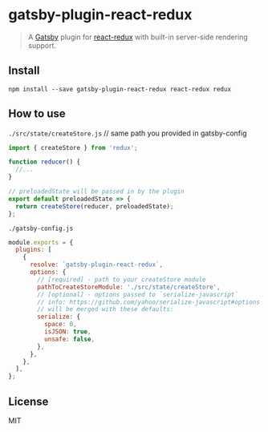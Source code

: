 # gatsby-plugin-react-redux

> A [Gatsby](https://github.com/gatsbyjs/gatsby) plugin for
> [react-redux](https://github.com/reduxjs/react-redux) with
> built-in server-side rendering support.

## Install

`npm install --save gatsby-plugin-react-redux react-redux redux`

## How to use


`./src/state/createStore.js` // same path you provided in gatsby-config
```javascript
import { createStore } from 'redux';

function reducer() {
  //...
}

// preloadedState will be passed in by the plugin
export default preloadedState => {
  return createStore(reducer, preloadedState);
};
```

`./gatsby-config.js`
```javascript
module.exports = {
  plugins: [
    {
      resolve: `gatsby-plugin-react-redux`,
      options: {
        // [required] - path to your createStore module
        pathToCreateStoreModule: './src/state/createStore',
        // [optional] - options passed to `serialize-javascript`
        // info: https://github.com/yahoo/serialize-javascript#options
        // will be merged with these defaults:
        serialize: {
          space: 0,
          isJSON: true,
          unsafe: false,
        },
      },
    },
  ],
};
```

## License

MIT
